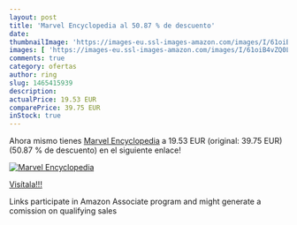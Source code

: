```yaml
---
layout: post
title: 'Marvel Encyclopedia al 50.87 % de descuento'
date: 
thumbnailImage: 'https://images-eu.ssl-images-amazon.com/images/I/61oiB4vZQ0L._SL200_.jpg'
images: [ 'https://images-eu.ssl-images-amazon.com/images/I/61oiB4vZQ0L._SL200_.jpg' ]
comments: true
category: ofertas
author: ring
slug: 1465415939
description:
actualPrice: 19.53 EUR
comparePrice: 39.75 EUR
inStock: true
---
```


Ahora mismo tienes [Marvel Encyclopedia](https://www.amazon.es/dp/1465415939/?tag=tolees-21) a 19.53 EUR (original: 39.75 EUR) (50.87 %  de descuento) en el siguiente enlace!

[![Marvel Encyclopedia](https://images-eu.ssl-images-amazon.com/images/I/61oiB4vZQ0L._SL200_.jpg)](https://www.amazon.es/dp/1465415939/?tag=tolees-21)

[Visítala!!!](https://www.amazon.es/dp/1465415939/?tag=tolees-21)

Links participate in Amazon Associate program and might generate a comission on qualifying sales
